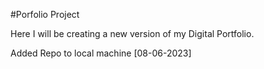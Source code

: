 #Porfolio Project

Here I will be creating a new version of my Digital Portfolio.

Added Repo to local machine [08-06-2023]
